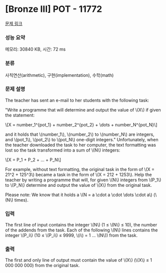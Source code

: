 # [Bronze III] POT - 11772 

[문제 링크](https://www.acmicpc.net/problem/11772) 

### 성능 요약

메모리: 30840 KB, 시간: 72 ms

### 분류

사칙연산(arithmetic), 구현(implementation), 수학(math)

### 문제 설명

<p>The teacher has sent an e-mail to her students with the following task:</p>

<p>"Write a programme that will determine and output the value of \(X\) if given the statement:</p>

<p>\[X = number_1^{pot_1} + number_2^{pot_2} + \dots + number_N^{pot_N}\]</p>

<p>and it holds that \(number_1\), \(number_2\) to \(number_N\) are integers, and \(pot_1\), \(pot_2\) to \(pot_N\) one-digit integers." Unfortunately, when the teacher downloaded the task to her computer, the text formatting was lost so the task transformed into a sum of \(N\) integers:</p>

<p>\[X = P_1 + P_2 + ... + P_N\]</p>

<p>For example, without text formatting, the original task in the form of \(X = 21^2 + 125^3\) became a task in the form of \(X = 212 + 1253\). Help the teacher by writing a programme that will, for given \(N\) integers from \(P_1\) to \(P_N\) determine and output the value of \(X\) from the original task.</p>

<p>Please note: We know that it holds a \(N = a \cdot a \cdot \dots \cdot a\) (\(N\) times).</p>

### 입력 

 <p>The first line of input contains the integer \(N\) (1 ≤ \(N\) ≤ 10), the number of the addends from the task. Each of the following \(N\) lines contains the integer \(P_i\) (10 ≤ \(P_i\) ≤ 9999, \(i\) = 1 ... \(N\)) from the task.</p>

### 출력 

 <p>The first and only line of output must contain the value of \(X\) (\(X\) ≤ 1 000 000 000) from the original task.</p>

